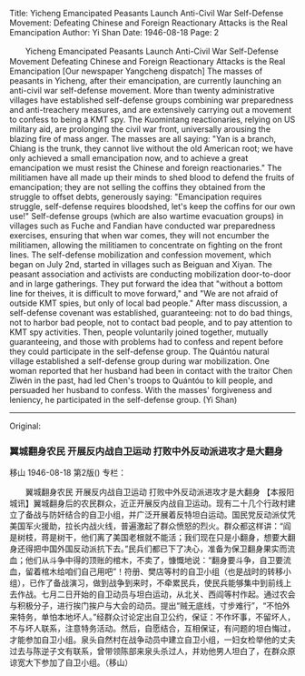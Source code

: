 Title: Yicheng Emancipated Peasants Launch Anti-Civil War Self-Defense Movement: Defeating Chinese and Foreign Reactionary Attacks is the Real Emancipation
Author: Yi Shan
Date: 1946-08-18
Page: 2

　　Yicheng Emancipated Peasants
    Launch Anti-Civil War Self-Defense Movement
    Defeating Chinese and Foreign Reactionary Attacks is the Real Emancipation
    [Our newspaper Yangcheng dispatch] The masses of peasants in Yicheng, after their emancipation, are currently launching an anti-civil war self-defense movement. More than twenty administrative villages have established self-defense groups combining war preparedness and anti-treachery measures, and are extensively carrying out a movement to confess to being a KMT spy. The Kuomintang reactionaries, relying on US military aid, are prolonging the civil war front, universally arousing the blazing fire of mass anger. The masses are all saying: "Yan is a branch, Chiang is the trunk, they cannot live without the old American root; we have only achieved a small emancipation now, and to achieve a great emancipation we must resist the Chinese and foreign reactionaries." The militiamen have all made up their minds to shed blood to defend the fruits of emancipation; they are not selling the coffins they obtained from the struggle to offset debts, generously saying: "Emancipation requires struggle, self-defense requires bloodshed, let's keep the coffins for our own use!" Self-defense groups (which are also wartime evacuation groups) in villages such as Fuche and Fandian have conducted war preparedness exercises, ensuring that when war comes, they will not encumber the militiamen, allowing the militiamen to concentrate on fighting on the front lines. The self-defense mobilization and confession movement, which began on July 2nd, started in villages such as Beiguan and Xiyan. The peasant association and activists are conducting mobilization door-to-door and in large gatherings. They put forward the idea that "without a bottom line for theives, it is difficult to move forward," and "We are not afraid of outside KMT spies, but only of local bad people." After mass discussion, a self-defense covenant was established, guaranteeing: not to do bad things, not to harbor bad people, not to contact bad people, and to pay attention to KMT spy activities. Then, people voluntarily joined together, mutually guaranteeing, and those with problems had to confess and repent before they could participate in the self-defense group. The Quántóu natural village established a self-defense group during war mobilization. One woman reported that her husband had been in contact with the traitor Chen Zǐwén in the past, had led Chen's troops to Quántóu to kill people, and persuaded her husband to confess. With the masses' forgiveness and leniency, he participated in the self-defense group. (Yi Shan)



<hr /> 

Original: 


### 翼城翻身农民  开展反内战自卫运动  打败中外反动派进攻才是大翻身
移山
1946-08-18
第2版()
专栏：

　　翼城翻身农民
    开展反内战自卫运动
    打败中外反动派进攻才是大翻身
    【本报阳城讯】翼城翻身后的农民群众，近正开展反内战自卫运动。现有二十几个行政村建立了备战与防奸结合的自卫小组，并广泛开展着反特坦白运动。国民党反动派仗凭美国军火援助，拉长内战火线，普遍激起了群众愤怒的烈火。群众都这样讲：“阎是树枝，蒋是树干，他们离了美国老根就不能活；我们现在只是小翻身，想要大翻身还得把中国外国反动派抗下去。”民兵们都已下了决心，准备为保卫翻身果实而流血；他们从斗争中得的顶账的棺木，不卖了，慷慨地说：“翻身要斗争，自卫要流血，留着棺木给咱们自己用吧”！符册、樊店等村的自卫小组（也是战时的转移小组），已作了备战演习，做到战争到来时，不牵累民兵，使民兵能够集中到前线上去作战。七月二日开始的自卫动员与坦白运动，从北关、西阎等村作起。通过农会与积极分子，进行挨门挨户与大会的动员。提出“贼无底线，寸步难行”，“不怕外来特务，单怕本地坏人。”经群众讨论定出自卫公约，保证：不作坏事，不留坏人，不与坏人联系，注意特务活动。然后，自愿结合，互相保证，有问题的坦白悔过，才能参加自卫小组。泉头自然村在战争动员中建立自卫小组，一妇女检举他的丈夫过去与陈逆子文有联系，曾带领陈部来泉头杀过人，并劝他男人坦白了，在群众原谅宽大下参加了自卫小组。（移山）
